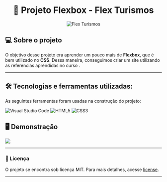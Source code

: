 <h1 align="center"> 📱 Projeto Flexbox - Flex Turismos  </h1>

<p align="center">
	<img src="https://img.lovepik.com/free-template/20211026/lovepik-gradient-blue-travel-propaganda-banner-image_1333102_list.jpg" alt="Flex Turismos" title="Flex Turismos">
</p>


## 💻 Sobre o projeto

O objetivo desse projeto era aprender um pouco mais de **Flexbox**, que é bem utilizado no **CSS**. Dessa maneira, conseguimos criar um site utilizando as  referencias aprendidas no curso .

---

## 🛠 Tecnologias e ferramentas utilizadas:

As seguintes ferramentas foram usadas na construção do projeto:

![Visual Studio Code](https://img.shields.io/badge/Visual%20Studio%20Code-0078d7.svg?style=for-the-badge&logo=visual-studio-code&logoColor=white)
![HTML5](https://img.shields.io/badge/html5-%23E34F26.svg?style=for-the-badge&logo=html5&logoColor=white)
![CSS3](https://img.shields.io/badge/css3-%231572B6.svg?style=for-the-badge&logo=css3&logoColor=white)

## 🖥️ Demonstração

![](https://i.imgur.com/m51JkG0.png)   


---

### 📝 Licença

O projeto se encontra sob licença MIT. Para mais detalhes, acesse [license](LICENSE).

---

